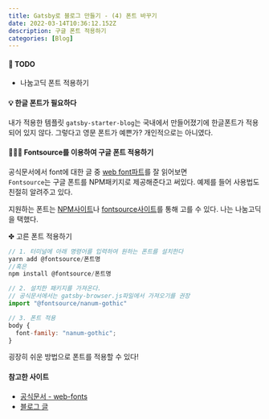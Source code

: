 ```yaml
---
title: Gatsby로 블로그 만들기 - (4) 폰트 바꾸기
date: 2022-03-14T10:36:12.152Z
description: 구글 폰트 적용하기
categories: [Blog]
---
```


#### 🚩 TODO

- 나눔고딕 폰트 적용하기

#### 💡 한글 폰트가 필요하다

내가 적용한 템플릿 `gatsby-starter-blog`는 국내에서 만들어졌기에 한글폰트가 적용되어 있지 않다. 그렇다고 영문 폰트가 예쁜가? 개인적으로는 아니였다.

#### 👩🏻‍💻 Fontsource를 이용하여 구글 폰트 적용하기

공식문서에서 font에 대한 글 중 <a  href="https://www.gatsbyjs.com/docs/how-to/styling/using-web-fonts/#self-host-google-fonts-with-fontsource" target="_blank" rel="noopener noreferrer">web font파트</a>를 잘 읽어보면<br>
`Fontsource`는 구글 폰트를 NPM패키지로 제공해준다고 써있다. 예제를 들어 사용법도 친절히 알려주고 있다.

지원하는 폰트는 <a href="https://www.npmjs.com/search?q=fontsource" target="_blank" rel="noopener noreferrer">NPM사이트</a>나 <a href="https://fontsource.org/fonts" target="_blank" rel="noopener noreferrer">fontsource사이트</a>를 통해 고를 수 있다. 나는 나눔고딕을 택했다.

✤ 고른 폰트 적용하기

```jsx
// 1. 터미널에 아래 명령어를 입력하여 원하는 폰트를 설치한다
yarn add @fontsource/폰트명
//혹은
npm install @fontsource/폰트명

```

```jsx
// 2. 설치한 패키지를 가져온다.
// 공식문서에서는 gatsby-browser.js파일에서 가져오기를 권장
import "@fontsource/nanum-gothic"
```

```jsx
// 3. 폰트 적용
body {
  font-family: "nanum-gothic";
}
```

굉장히 쉬운 방법으로 폰트를 적용할 수 있다!

#### 참고한 사이트

- <a href="https://www.gatsbyjs.com/docs/how-to/styling/using-web-fonts/" target="_blank" rel="noopener noreferrer">공식문서 - web-fonts</a>
- <a href="https://soopdop.github.io/2020/11/25/change-font-in-gatsby/" target="_blank" rel="noopener noreferrer">블로그 글 </a>
